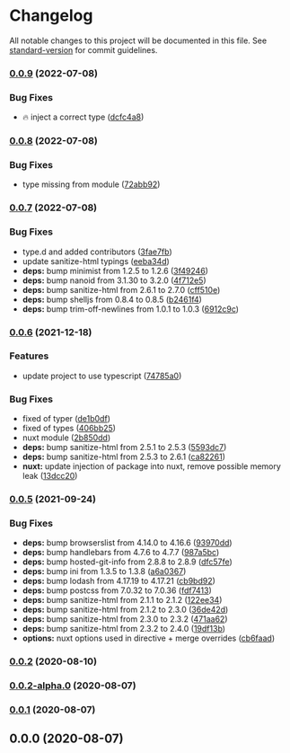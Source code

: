 # Changelog

All notable changes to this project will be documented in this file.
See [standard-version](https://github.com/conventional-changelog/standard-version) for commit guidelines.

### [0.0.9](https://github.com/chantouchsek/v-sanitize/compare/v0.0.8...v0.0.9) (2022-07-08)


### Bug Fixes

* :fire: inject a correct type ([dcfc4a8](https://github.com/chantouchsek/v-sanitize/commit/dcfc4a807bd2da364f2a7ba15ed34a746c43a391))

### [0.0.8](https://github.com/chantouchsek/v-sanitize/compare/v0.0.7...v0.0.8) (2022-07-08)


### Bug Fixes

* type missing from module ([72abb92](https://github.com/chantouchsek/v-sanitize/commit/72abb92370e1d006b17d605b8b0b90c9cea35dc1))

### [0.0.7](https://github.com/chantouchsek/v-sanitize/compare/v0.0.6...v0.0.7) (2022-07-08)


### Bug Fixes

* type.d and added contributors ([3fae7fb](https://github.com/chantouchsek/v-sanitize/commit/3fae7fba26102ab040c649415157e3fa891fbef0))
* update sanitize-html typings ([eeba34d](https://github.com/chantouchsek/v-sanitize/commit/eeba34d46d19b8a0594fe2e1ccd4ed6012f8b8c7))
* **deps:** bump minimist from 1.2.5 to 1.2.6 ([3f49246](https://github.com/chantouchsek/v-sanitize/commit/3f49246d007e135a9bf19bf263b8d117da557f3a))
* **deps:** bump nanoid from 3.1.30 to 3.2.0 ([4f712e5](https://github.com/chantouchsek/v-sanitize/commit/4f712e5648bb1cdaa9f861e8409180af4f210c4e))
* **deps:** bump sanitize-html from 2.6.1 to 2.7.0 ([cff510e](https://github.com/chantouchsek/v-sanitize/commit/cff510e7c5365e2806fee84d683706056da338c2))
* **deps:** bump shelljs from 0.8.4 to 0.8.5 ([b2461f4](https://github.com/chantouchsek/v-sanitize/commit/b2461f4168c8cb1520e356c686f163324b6a63c6))
* **deps:** bump trim-off-newlines from 1.0.1 to 1.0.3 ([6912c9c](https://github.com/chantouchsek/v-sanitize/commit/6912c9c72e096c054e56d1c32fb3842a743bd4c4))

### [0.0.6](https://github.com/chantouchsek/v-sanitize/compare/v0.0.5...v0.0.6) (2021-12-18)

### Features

* update project to use
	typescript ([74785a0](https://github.com/chantouchsek/v-sanitize/commit/74785a0b235b8f750cfe0f6f03338a040518a26a))

### Bug Fixes

* fixed of typer ([de1b0df](https://github.com/chantouchsek/v-sanitize/commit/de1b0dfffd1184b020a88e5a496356623197520c))
* fixed of types ([406bb25](https://github.com/chantouchsek/v-sanitize/commit/406bb25687948aa29efe86f3fc8ea4ea96d7cb38))
* nuxt module ([2b850dd](https://github.com/chantouchsek/v-sanitize/commit/2b850dd00fbee730e6edf28ca9ecee854e91e9e5))
* **deps:** bump sanitize-html from 2.5.1 to
	2.5.3 ([5593dc7](https://github.com/chantouchsek/v-sanitize/commit/5593dc72d643d40618602d0cfaaef5eb05f1e9d9))
* **deps:** bump sanitize-html from 2.5.3 to
	2.6.1 ([ca82261](https://github.com/chantouchsek/v-sanitize/commit/ca8226161b9de7ef8f673de84fff195f480bc68a))
* **nuxt:** update injection of package into nuxt, remove possible memory
	leak ([13dcc20](https://github.com/chantouchsek/v-sanitize/commit/13dcc2027299d1dd1e1e84ca59112ba881951867))

### [0.0.5](https://github.com/chantouchsek/v-sanitize/compare/v0.0.6...v0.0.5) (2021-09-24)

### Bug Fixes

* **deps:** bump browserslist from 4.14.0 to
	4.16.6 ([93970dd](https://github.com/chantouchsek/v-sanitize/commit/93970ddc068c928ddb16aed1ce51f97a5d5e5473))
* **deps:** bump handlebars from 4.7.6 to
	4.7.7 ([987a5bc](https://github.com/chantouchsek/v-sanitize/commit/987a5bca4c2b7d0c16c62290fcc60cdd2f51fc25))
* **deps:** bump hosted-git-info from 2.8.8 to
	2.8.9 ([dfc57fe](https://github.com/chantouchsek/v-sanitize/commit/dfc57fe7a1afdc7de1532e0aa14f376999c8dd2d))
* **deps:** bump ini from 1.3.5 to
	1.3.8 ([a6a0367](https://github.com/chantouchsek/v-sanitize/commit/a6a0367609853beadc9e972b845734eb87c6019e))
* **deps:** bump lodash from 4.17.19 to
	4.17.21 ([cb9bd92](https://github.com/chantouchsek/v-sanitize/commit/cb9bd9284518eed952fafa807a55bccc486b4fbc))
* **deps:** bump postcss from 7.0.32 to
	7.0.36 ([fdf7413](https://github.com/chantouchsek/v-sanitize/commit/fdf7413c04290a97c43773064653d4fdc917a4c0))
* **deps:** bump sanitize-html from 2.1.1 to
	2.1.2 ([122ee34](https://github.com/chantouchsek/v-sanitize/commit/122ee34725cfad8ffc9567697554b0ab4211fb43))
* **deps:** bump sanitize-html from 2.1.2 to
	2.3.0 ([36de42d](https://github.com/chantouchsek/v-sanitize/commit/36de42d73c3b1e9869adfe1abe93c92347966e1c))
* **deps:** bump sanitize-html from 2.3.0 to
	2.3.2 ([471aa62](https://github.com/chantouchsek/v-sanitize/commit/471aa6284312915ff48de0ba0d57bb8dcaf32233))
* **deps:** bump sanitize-html from 2.3.2 to
	2.4.0 ([19df13b](https://github.com/chantouchsek/v-sanitize/commit/19df13b117aa2c9757fec17041902f3bcd22331f))
* **options:** nuxt options used in directive + merge
	overrides ([cb6faad](https://github.com/chantouchsek/v-sanitize/commit/cb6faad404a9e47cbf4f65b595448b9f4e67d1dc))

### [0.0.2](https://github.com/Chantouch/v-sanitize/compare/v0.1.0...v0.0.2) (2020-08-10)

### [0.0.2-alpha.0](https://github.com/Chantouch/v-sanitize/compare/v0.0.1...v0.0.2-alpha.0) (2020-08-07)

### [0.0.1](https://github.com/Chantouch/v-sanitize/compare/v0.0.0...v0.0.1) (2020-08-07)

## 0.0.0 (2020-08-07)
